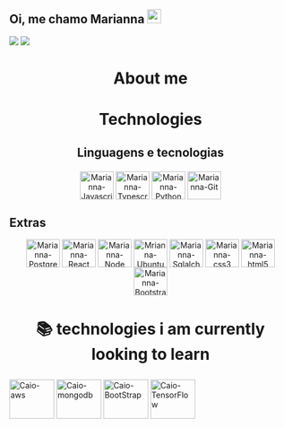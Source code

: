

## Oi, me chamo Marianna <img src="https://media.giphy.com/media/hvRJCLFzcasrR4ia7z/giphy.gif" width="25px">

  <a href = "mailto:marianna.baldez@gmail.com"><img src="https://img.shields.io/badge/-Gmail-%23333?style=for-the-badge&logo=gmail&logoColor=white" target="_blank"></a>
  <a href="https://www.linkedin.com/in/marianna-baldez-gomes-90b409191/" target="_blank"><img src="https://img.shields.io/badge/-LinkedIn-%230077B5?style=for-the-badge&logo=linkedin&logoColor=white" target="_blank"></a> 

 # <p align=center>  About me 


   
   
 # <p align=center> Technologies

  ## <p align=center> Linguagens e tecnologias

  <div style="display: inline_block" align=center>
   <img align="center" alt="Marianna-Javascript" height="50" width="60" src="https://cdn.jsdelivr.net/gh/devicons/devicon/icons/javascript/javascript-original.svg"/>
   <img align="center" alt="Marianna-Typescript" height="50" width="60" src="https://cdn.jsdelivr.net/gh/devicons/devicon/icons/typescript/typescript-original.svg">
   <img align="center" alt="Marianna-Python" height="50" width="60" src="https://cdn.jsdelivr.net/gh/devicons/devicon/icons/python/python-original.svg" />
   <img align="center" alt="Marianna-Git" height="50" width="60" src="https://cdn.jsdelivr.net/gh/devicons/devicon/icons/git/git-original.svg" />
  
  </div>
   
   
   ## Extras

  <div style="display: inline_block" align=center>
  <img align="center" alt="Marianna-Postgresql" height="50" width="60" src="https://cdn.jsdelivr.net/gh/devicons/devicon/icons/postgresql/postgresql-original.svg" />
  <img align="center" alt="Marianna-React" height="50" width="60" src="https://cdn.jsdelivr.net/gh/devicons/devicon/icons/react/react-original.svg" />
  <img align="center" alt="Marianna-Node" height="50" width="60" src="https://cdn.jsdelivr.net/gh/devicons/devicon/icons/nodejs/nodejs-original.svg" />
  <img align="center" alt="Mrianna-Ubuntu" height="50" width="60" src="https://cdn.jsdelivr.net/gh/devicons/devicon/icons/ubuntu/ubuntu-plain.svg" />
  <img align="center" alt="Marianna-Sqlalchemy" height="50" width="60" src="https://cdn.jsdelivr.net/gh/devicons/devicon/icons/sqlalchemy/sqlalchemy-original.svg" />
  <img align="center" alt="Marianna-css3" height="50" width="60" src="https://cdn.jsdelivr.net/gh/devicons/devicon/icons/css3/css3-original.svg" />
  <img align="center" alt="Marianna-html5" height="50" width="60"src="https://cdn.jsdelivr.net/gh/devicons/devicon/icons/html5/html5-original.svg" />
  <img align="center" alt="Marianna-Bootstrap" height="50" width="60" src="https://cdn.jsdelivr.net/gh/devicons/devicon/icons/bootstrap/bootstrap-plain.svg" />
   
   
 </div>

  # <p align=center> 📚 technologies i am currently looking to learn

  <img align="center" alt= "Caio-aws" height="70" width="80" src="https://cdn.jsdelivr.net/gh/devicons/devicon/icons/amazonwebservices/amazonwebservices-original.svg" />
  <img align="center" alt= "Caio-mongodb" height="70" width="80" src="https://cdn.jsdelivr.net/gh/devicons/devicon/icons/mongodb/mongodb-original-wordmark.svg" />
  <img align="center" alt= "Caio-BootStrap" height="70" width="80" src="https://cdn.jsdelivr.net/gh/devicons/devicon/icons/bootstrap/bootstrap-plain-wordmark.svg" />
  <img align="center" alt= "Caio-TensorFlow" height="70" width="80" src="https://cdn.jsdelivr.net/gh/devicons/devicon/icons/tensorflow/tensorflow-original.svg" />
